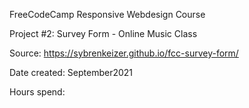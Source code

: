 FreeCodeCamp Responsive Webdesign Course

Project #2: Survey Form - Online Music Class

Source: https://sybrenkeizer.github.io/fcc-survey-form/


Date created: September2021

Hours spend:
